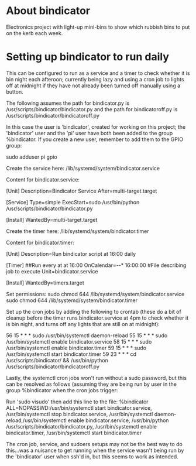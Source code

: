 # About bindicator

Electronics project with light-up mini-bins to show which rubbish bins to put on the kerb each week.

# Setting up bindicator to run daily

This can be configured to run as a service and a timer to check whether it is bin night each afteroon; currently being lazy and using a cron job to lights off at midnight if they have not already been turned off manually using a button.

The following assumes the path for bindicator.py is /usr/scripts/bindicator/bindicator.py and the path for bindicatoroff.py is /usr/scripts/bindicator/bindicatoroff.py

In this case the user is 'bindicator', created for working on this project; the 'bindicator' user and the 'pi' user have both been added to the group %bindicator.  If you create a new user, remember to add them to the GPIO group:

sudo adduser pi gpio

Create the service here: /lib/systemd/system/bindicator.service

Content for bindicator.service:

[Unit]
Description=Bindicator Service
After=multi-target.target

[Service]
Type=simple
ExecStart=sudo /usr/bin/python  /usr/scripts/bindicator/bindicator.py

[Install]
WantedBy=multi-target.target

Create the timer here: /lib/systemd/system/bindicator.timer

Content for bindicator.timer:

[Unit]
Description=Run bindicator script at 16:00 daily

[Timer]
##Run every at at 16:00
OnCalendar=*-*-* 16:00:00
#File describing job to execute
Unit=bindicator.service

[Install]
WantedBy=timers.target

Set permissions:
sudo chmod 644 /lib/systemd/system/bindicator.service
sudo chmod 644 /lib/systemd/system/bindicator.timer

Set up the cron jobs by adding the following to crontab (these do a bit of cleanup before the timer runs bindicator.service at 4pm to check whether it is bin night, and turns off any lights that are still on at midnight):

56 15 * * * sudo /usr/bin/systemctl daemon-reload
55 15 * * * sudo /usr/bin/systemctl enable bindicator.service
58 15 * * * sudo /usr/bin/systemctl enable bindicator.timer
59 15 * * * sudo /usr/bin/systemctl start bindicator.timer
59 23 * * * cd /usr/scripts/bindicator/ && /usr/bin/python /usr/scripts/bindicator/bindicatoroff.py

Lastly, the systemctl cron jobs won't run without a sudo password, but this can be resolved as follows (assuming they are being run by user in the group %bindicator when the cron jobs trigger:

Run 'sudo visudo' then add this line to the file: 
%bindicator ALL=NOPASSWD:/usr/bin/systemctl start bindicator.service, /usr/bin/systemctl stop bindicator.service, /usr/bin/systemctl daemon-reload,/usr/bin/systemctl enable bindicator.service, /usr/bin/python /usr/scripts/bindicator/bindicator.py, /usr/bin/systemctl enable bindicator.timer, /usr/bin/systemctl start bindicator.timer

The cron job, service, and sudoers setups may not be the best way to do this...was a nuisance to get running when the service wasn't being run by the 'bindicator' user when ssh'd in, but this seems to work as intended.


